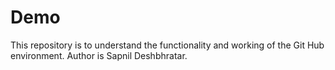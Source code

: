 # Demo
This repository is to understand the functionality and working of the Git Hub environment.
Author is Sapnil Deshbhratar.
